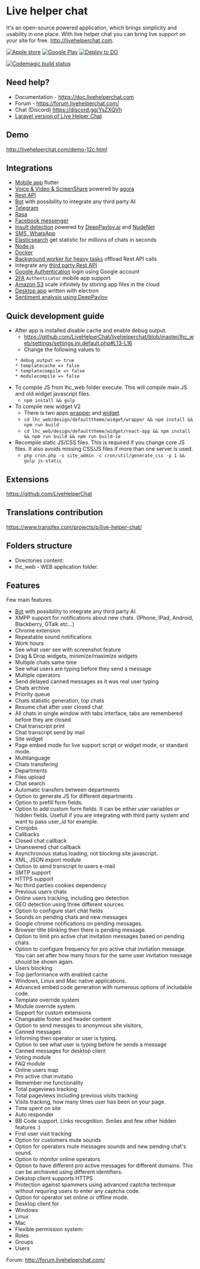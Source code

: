 Live helper chat
==============

It's an open-source powered application, which brings simplicity and usability in one place. With live helper chat you can bring live support on your site for free. http://livehelperchat.com.

[![Apple store](https://livehelperchat.com/design/defaulttheme/images/apps/apple.svg)](https://apps.apple.com/us/app/id1530399116) [![Google Play](https://livehelperchat.com/design/defaulttheme/images/apps/google-play.png?v=2)](https://play.google.com/store/apps/details?id=com.livehelperchat.chat) [![Deploy to DO](https://mp-assets1.sfo2.digitaloceanspaces.com/deploy-to-do/do-btn-blue.svg)](https://marketplace.digitalocean.com/apps/live-helper-chat/?refcode=09c74421e3c2&utm_campaign=Referral_Invite&utm_medium=Referral_Program&utm_source=CopyPaste)

[![Codemagic build status](https://api.codemagic.io/apps/5f50c50be2db272d7690ae45/5f50c50be2db272d7690ae44/status_badge.svg)](https://codemagic.io/apps/5f50c50be2db272d7690ae45/5f50c50be2db272d7690ae44/latest_build)

## Need help?
* Documentation - https://doc.livehelperchat.com
* Forum - https://forum.livehelperchat.com/
* Chat (Discord) https://discord.gg/YsZXQVh
* [Laravel version of Live Helper Chat](https://github.com/LiveHelperChat/livehelperchat_laravel)

## Demo

http://livehelperchat.com/demo-12c.html

## Integrations

 * [Mobile app](https://github.com/LiveHelperChat/lhc_messenger) flutter
 * [Voice & Video & ScreenShare](https://doc.livehelperchat.com/docs/voice-video-screenshare) powered by [agora](https://www.agora.io/en/)
 * [Rest API](https://api.livehelperchat.com)
 * [Bot](https://doc.livehelperchat.com/docs/how-to-use-bot) with possibility to integrate any third party AI
 * [Telegram](https://github.com/LiveHelperChat/telegram)
 * [Rasa](https://doc.livehelperchat.com/docs/bot/rasa-integration)
 * [Facebook messenger](https://github.com/LiveHelperChat/fbmessenger)
 * [Insult detection](https://github.com/LiveHelperChat/lhcinsult) powered by [DeepPavlov.ai](https://demo.deeppavlov.ai/#/en/insult) and [NudeNet](https://github.com/notAI-tech/NudeNet)
 * [SMS, WhatsApp](https://github.com/LiveHelperChat/twilio)
 * [Elasticsearch](https://github.com/LiveHelperChat/elasticsearch) get statistic for millions of chats in seconds
 * [Node.js](https://github.com/LiveHelperChat/NodeJS-Helper)
 * [Docker](https://github.com/LiveHelperChat/docker-standalone)
 * [Background worker for heavy tasks](https://github.com/LiveHelperChat/lhc-php-resque) offload Rest API calls
 * Integrate any [third party Rest API](https://doc.livehelperchat.com/docs/bot/rest-api)
 * [Google Authentication](https://github.com/LiveHelperChat/lhcgoogleauth) login using Google account
 * [2FA](https://github.com/LiveHelperChat/2fa) `Authenticator` mobile app support
 * [Amazon S3](https://github.com/LiveHelperChat/amazon-s3) scale infinitely by storing app files in the cloud
 * [Desktop app](https://github.com/LiveHelperChat/electron) written with electron
 * [Sentiment analysis using DeepPavlov](https://github.com/LiveHelperChat/sentiment)

## Quick development guide
 * After app is installed disable cache and enable debug output. 
   * https://github.com/LiveHelperChat/livehelperchat/blob/master/lhc_web/settings/settings.ini.default.php#L13-L16
   * Change the following values to
    ```
    * debug_output => true
   * templatecache => false
   * templatecompile => false
   * modulecompile => false
   ```
 * To compile JS from lhc_web folder execute. This will compile main JS and old widget javascript files.
   * `npm install && gulp`
 * To compile new widget V2
   * There is two apps [wrapper](https://github.com/LiveHelperChat/livehelperchat/tree/master/lhc_web/design/defaulttheme/widget/wrapper) and [widget](https://github.com/LiveHelperChat/livehelperchat/tree/master/lhc_web/design/defaulttheme/widget/react-app)
   * `cd lhc_web/design/defaulttheme/widget/wrapper && npm install && npm run build`
   * `cd lhc_web/design/defaulttheme/widget/react-app && npm install && npm run build && npm run build-ie`
 * Recompile static JS/CSS files. This is required if you change core JS files. It also avoids missing CSS/JS files if more than one server is used.
   * `php cron.php -s site_admin -c cron/util/generate_css -p 1 && gulp js-static`

## Extensions
https://github.com/LiveHelperChat

## Translations contribution
https://www.transifex.com/projects/p/live-helper-chat/

## Folders structure

 * Directories content:
  * lhc_web - WEB application folder.
 
## Features

Few main features

 * [Bot](https://doc.livehelperchat.com/docs/how-to-use-bot) with possibility to integrate any third party AI
 * XMPP support for notifications about new chats. (IPhone, IPad, Android, Blackberry, GTalk etc...)
 * Chrome extension
 * Repeatable sound notifications
 * Work hours
 * See what user see with screenshot feature
 * Drag & Drop widgets, minimize/maximize widgets
 * Multiple chats same time
 * See what users are typing before they send a message
 * Multiple operators
 * Send delayed canned messages as it was real user typing
 * Chats archive
 * Priority queue
 * Chats statistic generation, top chats
 * Resume chat after user closed chat
 * All chats in single window with tabs interface, tabs are remembered before they are closed
 * Chat transcript print
 * Chat transcript send by mail
 * Site widget
 * Page embed mode for live support script or widget mode, or standard mode.
 * Multilanguage
 * Chats transfering
 * Departments
 * Files upload
 * Chat search
 * Automatic transfers between departments
 * Option to generate JS for different departments
 * Option to prefill form fields. 
 * Option to add custom form fields. It can be either user variables or hidden fields. Usefull if you are integrating with third party system and want to pass user_id for example.
 * Cronjobs
 * Callbacks
 * Closed chat callback
 * Unanswered chat callback
 * Asynchronous status loading, not blocking site javascript.
 * XML, JSON export module
 * Option to send transcript to users e-mail
 * SMTP support
 * HTTPS support
 * No third parties cookies dependency
 * Previous users chats
 * Online users tracking, including geo detection
 * GEO detection using three different sources
 * Option to configure start chat fields
 * Sounds on pending chats and new messages
 * Google chrome notifications on pending messages.
 * Browser title blinking then there is pending message.
 * Option to limit pro active chat invitation messages based on pending chats.
 * Option to configure frequency for pro active chat invitation message. You can set after how many hours for the same user invitation message should be shown again.
 * Users blocking
 * Top performance with enabled cache
 * Windows, Linux and Mac native applications.
 * Advanced embed code generation with numerous options of includable code.
 * Template override system
 * Module override system
 * Support for custom extensions
 * Changeable footer and header content
 * Option to send messges to anonymous site visitors,
 * Canned messages
 * Informing then operator or user is typing.
 * Option to see what user is typing before he sends a message
 * Canned messages for desktop client
 * Voting module
 * FAQ module
 * Online users map
 * Pro active chat invitatio
 * Remember me functionality
 * Total pageviews tracking
 * Total pageviews including previous visits tracking
 * Visits tracking, how many times user has been on your page.
 * Time spent on site
 * Auto responder
 * BB Code support. Links recognition. Smiles and few other hidden features :)
 * First user visit tracking
 * Option for customers mute sounds 
 * Option for operators mute messages sounds and new pending chat's sound.
 * Option to monitor online operators.
 * Option to have different pro active messages for different domains. This can be archieved using different identifiers.
 * Dekstop client supports HTTPS
 * Protection against spammers using advanced captcha technique without requiring users to enter any captcha code.
 * Option for operator set online or offline mode.
 * Desktop client for
  * Windows
  * Linux 
  * Mac
 * Flexible permission system:
  * Roles
  * Groups
  * Users

Forum:
http://forum.livehelperchat.com/
